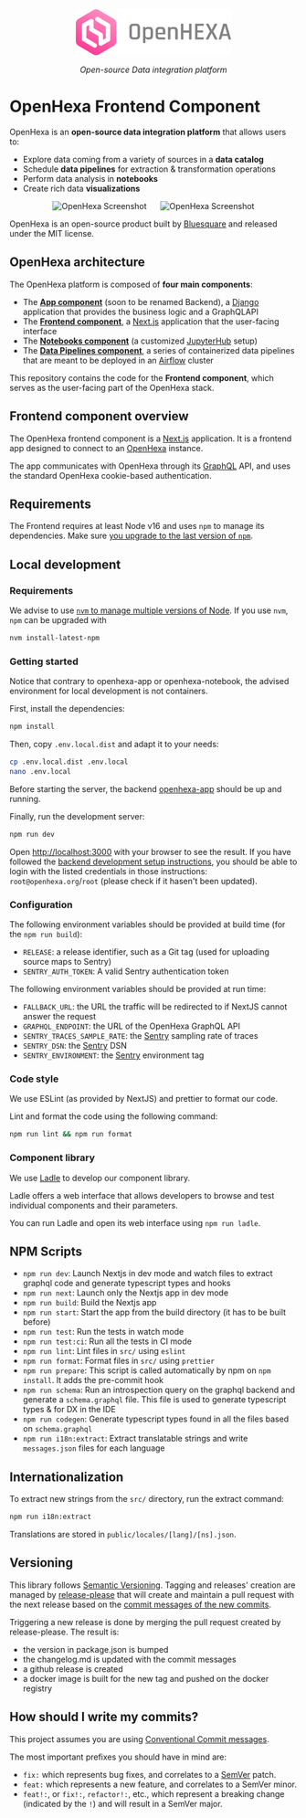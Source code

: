 <div align="center">
   <img alt="OpenHexa Logo" src="https://raw.githubusercontent.com/BLSQ/openhexa-app/main/hexa/static/img/logo/logo_with_text_grey.svg" height="80">
</div>
<p align="center">
    <em>Open-source Data integration platform</em>
</p>
<!--<p align="center">
   <a href="https://github.com/BLSQ/openhexa-app/actions/workflows/test.yml">
      <img alt="Test Suite" src="https://github.com/BLSQ/openhexa-frontend/actions/workflows/test.yml/badge.svg">
   </a>
</p>-->

# OpenHexa Frontend Component

OpenHexa is an **open-source data integration platform** that allows users to:

- Explore data coming from a variety of sources in a **data catalog**
- Schedule **data pipelines** for extraction & transformation operations
- Perform data analysis in **notebooks**
- Create rich data **visualizations**

<div align="center">
   <img alt="OpenHexa Screenshot" src="https://test.openhexa.org/img/screenshot_catalog.png" hspace="10" height="150">
   <img alt="OpenHexa Screenshot" src="https://test.openhexa.org/img/screenshot_notebook.png" hspace="10" height="150">
</div>

OpenHexa is an open-source product built by [Bluesquare](https://bluesquarehub.com) and released under the MIT license.

## OpenHexa architecture

The OpenHexa platform is composed of **four main components**:

- The [**App component**](https://github.com/BLSQ/openhexa-app) (soon to be renamed Backend), a
  [Django](https://djangoproject.com) application that provides the business logic and a GraphQLAPI
- The [**Frontend component**](https://github.com/BLSQ/openhexa-frontend), a [Next.js](https://nextjs.org/)
  application that the user-facing interface
- The [**Notebooks component**](https://github.com/BLSQ/openhexa-notebooks) (a customized
  [JupyterHub](https://jupyter.org/hub) setup)
- The [**Data Pipelines component**](https://github.com/BLSQ/openhexa-pipelines), a series of containerized data
  pipelines that are meant to be deployed in an [Airflow](https://airflow.apache.org/) cluster

This repository contains the code for the **Frontend component**, which serves as the user-facing part of the OpenHexa
stack.

## Frontend component overview

The OpenHexa frontend component is a [Next.js](https://nextjs.org/) application. It is a frontend app designed to
connect to an [OpenHexa](https://github.com/BLSQ/openhexa-app) instance.

The app communicates with OpenHexa through its [GraphQL](https://graphql.org/) API, and uses the standard OpenHexa
cookie-based authentication.

## Requirements

The Frontend requires at least Node v16 and uses `npm` to manage its
dependencies. Make sure [you upgrade to the last version of `npm`](https://docs.npmjs.com/try-the-latest-stable-version-of-npm).

## Local development

### Requirements

We advise to use [`nvm` to manage multiple versions of Node](https://github.com/nvm-sh/nvm).
If you use `nvm`, `npm` can be upgraded with

```bash
nvm install-latest-npm
```

### Getting started

Notice that contrary to openhexa-app or openhexa-notebook, the advised
environment for local development is not containers.

First, install the dependencies:

```bash
npm install
```

Then, copy `.env.local.dist` and adapt it to your needs:

```bash
cp .env.local.dist .env.local
nano .env.local
```

Before starting the server, the backend [openhexa-app](https://github.com/BLSQ/openhexa-app/)
should be up and running.

Finally, run the development server:

```bash
npm run dev
```

Open [http://localhost:3000](http://localhost:3000) with your browser to see
the result. If you have followed the
[backend development setup instructions](https://github.com/BLSQ/openhexa-app/#local-development),
you should be able to login with the listed credentials in those instructions:
`root@openhexa.org`/`root` (please check if it hasen't been updated).

### Configuration

The following environment variables should be provided at build time 
(for the `npm run build`):

- `RELEASE`: a release identifier, such as a Git tag (used for uploading source maps to Sentry)
- `SENTRY_AUTH_TOKEN`: A valid Sentry authentication token

The following environment variables should be provided at run time:
- `FALLBACK_URL`: the URL the traffic will be redirected to if NextJS cannot answer the request
- `GRAPHQL_ENDPOINT`: the URL of the OpenHexa GraphQL API
- `SENTRY_TRACES_SAMPLE_RATE`: the [Sentry](https://sentry.io/) sampling rate of traces
- `SENTRY_DSN`: the [Sentry](https://sentry.io/) DSN
- `SENTRY_ENVIRONMENT`: the [Sentry](https://sentry.io/) environment tag

### Code style

We use ESLint (as provided by NextJS) and prettier to format our code.

Lint and format the code using the following command:

```bash
npm run lint && npm run format
```

### Component library

We use [Ladle](https://ladle.dev/) to develop our component library.

Ladle offers a web interface that allows developers to browse and test individual components and their parameters.

You can run Ladle and open its web interface using `npm run ladle`.

## NPM Scripts

* `npm run dev`: Launch Nextjs in dev mode and watch files to extract graphql code and generate typescript types and hooks
* `npm run next`: Launch only the Nextjs app in dev mode
* `npm run build`: Build the Nextjs app
* `npm run start`: Start the app from the build directory (it has to be built before) 
* `npm run test`: Run the tests in watch mode
* `npm run test:ci`: Run all the tests in CI mode
* `npm run lint`: Lint files in `src/` using `eslint`
* `npm run format`: Format files in `src/` using `prettier`
* `npm run prepare`: This script is called automatically by npm on `npm install`. It adds the pre-commit hook
* `npm run schema`: Run an introspection query on the graphql backend and generate a `schema.graphql` file. This file is used to generate typescript types & for DX in the IDE
* `npm run codegen`: Generate typescript types found in all the files based on `schema.graphql`
* `npm run i18n:extract`: Extract translatable strings and write `messages.json` files for each language


## Internationalization

To extract new strings from the `src/` directory, run the extract command:

```bash
npm run i18n:extract
```

Translations are stored in `public/locales/[lang]/[ns].json`.

## Versioning

This library follows [Semantic Versioning](http://semver.org/).
Tagging and releases' creation are managed by [release-please](https://github.com/googleapis/release-please) that will create and maintain a pull request with the next release based on the [commit messages of the new commits](#how-should-i-write-my-commits).


Triggering a new release is done by merging the pull request created by release-please. The result is:
* the version in package.json is bumped
* the changelog.md is updated with the commit messages
* a github release is created
* a docker image is built for the new tag and pushed on the docker registry


## How should I write my commits?

This project assumes you are using [Conventional Commit messages](https://www.conventionalcommits.org/).

The most important prefixes you should have in mind are:

* `fix:` which represents bug fixes, and correlates to a [SemVer](https://semver.org/)
  patch.
* `feat:` which represents a new feature, and correlates to a SemVer minor.
* `feat!:`,  or `fix!:`, `refactor!:`, etc., which represent a breaking change
  (indicated by the `!`) and will result in a SemVer major.

